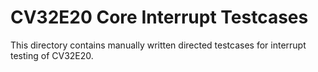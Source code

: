 CV32E20 Core Interrupt Testcases
=================================
This directory contains manually written directed testcases for interrupt testing of CV32E20.
